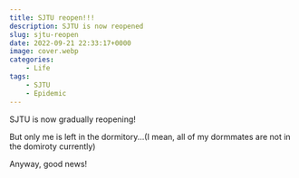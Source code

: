 ```yaml
---
title: SJTU reopen!!!
description: SJTU is now reopened
slug: sjtu-reopen
date: 2022-09-21 22:33:17+0000
image: cover.webp
categories:
    - Life
tags:
    - SJTU
    - Epidemic
---
```


SJTU is now gradually reopening!

But only me is left in the dormitory...(I mean, all of my dormmates are not in the domiroty currently)

Anyway, good news!
